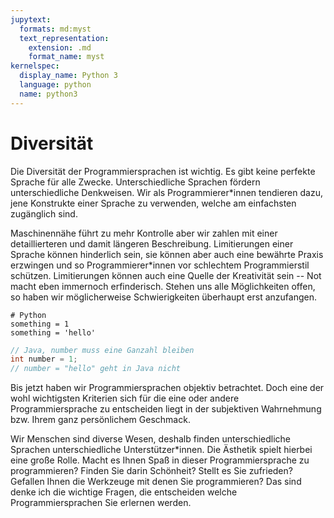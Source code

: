 ```yaml
---
jupytext:
  formats: md:myst
  text_representation:
    extension: .md
    format_name: myst
kernelspec:
  display_name: Python 3
  language: python
  name: python3
---
```


# Diversität

Die Diversität der Programmiersprachen ist wichtig.
Es gibt keine perfekte Sprache für alle Zwecke.
Unterschiedliche Sprachen fördern unterschiedliche Denkweisen.
Wir als Programmierer\*innen tendieren dazu, jene Konstrukte einer Sprache zu verwenden, welche am einfachsten zugänglich sind.

Maschinennähe führt zu mehr Kontrolle aber wir zahlen mit einer detaillierteren und damit längeren Beschreibung.
Limitierungen einer Sprache können hinderlich sein, sie können aber auch eine bewährte Praxis erzwingen und so Programmierer\*innen vor schlechtem Programmierstil schützen.
Limitierungen können auch eine Quelle der Kreativität sein -- Not macht eben immernoch erfinderisch.
Stehen uns alle Möglichkeiten offen, so haben wir möglicherweise Schwierigkeiten überhaupt erst anzufangen.

```{code-cell} python3
# Python
something = 1
something = 'hello'
```

```java
// Java, number muss eine Ganzahl bleiben
int number = 1;
// number = "hello" geht in Java nicht
```

Bis jetzt haben wir Programmiersprachen objektiv betrachtet.
Doch eine der wohl wichtigsten Kriterien sich für die eine oder andere Programmiersprache zu entscheiden liegt in der subjektiven Wahrnehmung bzw. Ihrem ganz persönlichem Geschmack.

Wir Menschen sind diverse Wesen, deshalb finden unterschiedliche Sprachen unterschiedliche Unterstützer\*innen.
Die Ästhetik spielt hierbei eine große Rolle.
Macht es Ihnen Spaß in dieser Programmiersprache zu programmieren?
Finden Sie darin Schönheit?
Stellt es Sie zufrieden?
Gefallen Ihnen die Werkzeuge mit denen Sie programmieren?
Das sind denke ich die wichtige Fragen, die entscheiden welche Programmiersprachen Sie erlernen werden.